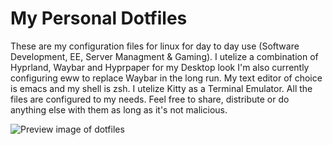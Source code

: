 # My Personal Dotfiles
These are my configuration files for linux for day to day use (Software Development, EE, Server Managment & Gaming). 
I utelize a combination of Hyprland, Waybar and Hyprpaper for my Desktop look I'm also currently configuring eww to replace Waybar in the long run.
My text editor of choice is emacs and my shell is zsh. I utelize Kitty as a Terminal Emulator.
All the files are configured to my needs. Feel free to share, distribute or do anything else with them as long as it's not malicious.

![**Preview image of dotfiles**](https://i.imgur.com/lambTOm.png)

